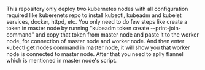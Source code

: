 This repository only deploy two kubernetes nodes with all configuration required like kuberenets repo to install kubectl, kubeadm and kubelet services, docker, httpd, etc. 
You only need to do few steps like create a token in master node by running "kubeadm token create --print-join-command" and copy that token from master node and paste it to the worker node, for connection of master node and worker node. 
And then enter kubectl get nodes command in master node, it will show you that worker node is connected to master node.
After that you need to aplly flannel which is mentioned in master node's script.
